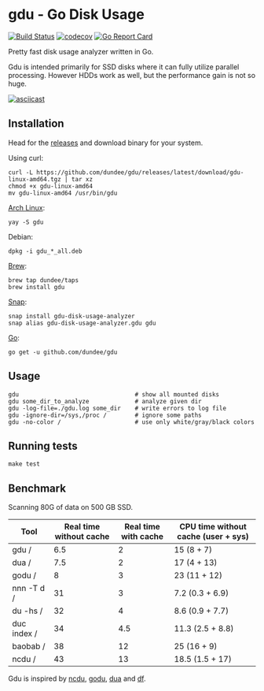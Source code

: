 # gdu - Go Disk Usage

[![Build Status](https://travis-ci.com/dundee/gdu.svg?branch=master)](https://travis-ci.com/dundee/gdu)
[![codecov](https://codecov.io/gh/dundee/gdu/branch/master/graph/badge.svg)](https://codecov.io/gh/dundee/gdu)
[![Go Report Card](https://goreportcard.com/badge/github.com/dundee/gdu)](https://goreportcard.com/report/github.com/dundee/gdu)

Pretty fast disk usage analyzer written in Go.

Gdu is intended primarily for SSD disks where it can fully utilize parallel processing.
However HDDs work as well, but the performance gain is not so huge.

[![asciicast](https://asciinema.org/a/382738.svg)](https://asciinema.org/a/382738)

## Installation

Head for the [releases](https://github.com/dundee/gdu/releases) and download binary for your system.

Using curl:

    curl -L https://github.com/dundee/gdu/releases/latest/download/gdu-linux-amd64.tgz | tar xz
    chmod +x gdu-linux-amd64
    mv gdu-linux-amd64 /usr/bin/gdu

[Arch Linux](https://aur.archlinux.org/packages/gdu/):

    yay -S gdu

Debian:

    dpkg -i gdu_*_all.deb

[Brew](https://github.com/dundee/homebrew-taps):

    brew tap dundee/taps
    brew install gdu

[Snap](https://snapcraft.io/gdu-disk-usage-analyzer):

    snap install gdu-disk-usage-analyzer
    snap alias gdu-disk-usage-analyzer.gdu gdu

[Go](https://pkg.go.dev/github.com/dundee/gdu):

    go get -u github.com/dundee/gdu


## Usage

    gdu                                 # show all mounted disks
    gdu some_dir_to_analyze             # analyze given dir
    gdu -log-file=./gdu.log some_dir    # write errors to log file
    gdu -ignore-dir=/sys,/proc /        # ignore some paths
    gdu -no-color /                     # use only white/gray/black colors


## Running tests

    make test


## Benchmark

Scanning 80G of data on 500 GB SSD.

Tool        | Real time without cache | Real time with cache | CPU time without cache (user + sys)
 ---        | ---                     | ---                  | ---               
gdu /       | 6.5                     | 2                    | 15   (8 + 7)
dua /       | 7.5                     | 2                    | 17   (4 + 13)
godu /      | 8                       | 3                    | 23   (11 + 12)
nnn -T d /  | 31                      | 3                    | 7.2  (0.3 + 6.9)
du -hs /    | 32                      | 4                    | 8.6  (0.9 + 7.7)
duc index / | 34                      | 4.5                  | 11.3 (2.5 + 8.8)
baobab /    | 38                      | 12                   | 25   (16 + 9)
ncdu /      | 43                      | 13                   | 18.5 (1.5 + 17)

Gdu is inspired by [ncdu](https://dev.yorhel.nl/ncdu), [godu](https://github.com/viktomas/godu), [dua](https://github.com/Byron/dua-cli) and [df](https://www.gnu.org/software/coreutils/manual/html_node/df-invocation.html).
